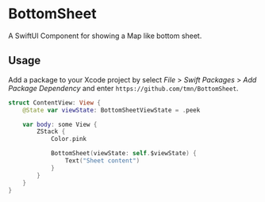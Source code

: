 # BottomSheet

A SwiftUI Component for showing a Map like bottom sheet. 

## Usage

Add a package to your Xcode project by select _File_ > _Swift Packages_ > _Add Package Dependency_ and enter `https://github.com/tmn/BottomSheet`.

```swift
struct ContentView: View {
    @State var viewState: BottomSheetViewState = .peek

    var body: some View {
        ZStack {
            Color.pink

            BottomSheet(viewState: self.$viewState) {
                Text("Sheet content")
            }
        }
    }
}
```
